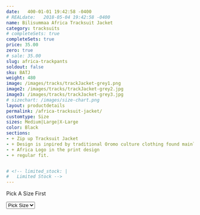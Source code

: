 ```yaml
---
date:   400-01-01 19:42:58 -0400
# REALdate:   2018-05-04 19:42:58 -0400
name: Bilisummaa Africa Tracksuit Jacket
category: tracksuits
# completeSets: true
completeSets: true
price: 35.00
zero: true
# sale: 35.00
slug: africa-trackpants
soldout: false
sku: BATJ
weight: 480
image: /images/tracks/trackJacket-grey1.png
image2: /images/tracks/trackJacket-grey2.jpg
image3: /images/tracks/trackJacket-grey3.jpg
# sizechart: /images/size-chart.png
layout: productdetails
permalink: /africa-tracksuit-jacket/
customtype: Size
sizes: Medium|Large|X-Large
color: Black
sections: 
- + Zip up Tracksuit Jacket
- + Design is inpired by traditional Oromo culture clothing found mainly 	in Bale region
- + Africa Logo in the print design
- + regular fit. 


# <!-- limited_stock: |
#   Limited Stock -->
---
```


<div class="missingSize"><p>Pick A Size First</p></div>

<select id="my-size">
	  <option selected disabled>Pick Size</option>
	  <option disabled>Small</option>
	  <option>Medium</option>
	  <option>Large</option>
	  <option>X-Large</option>
</select>
